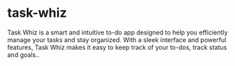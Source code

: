 # task-whiz
Task Whiz is a smart and intuitive to-do app designed to help you efficiently manage your tasks and stay organized. With a sleek interface and powerful features, Task Whiz makes it easy to keep track of your to-dos, track status and goals..
